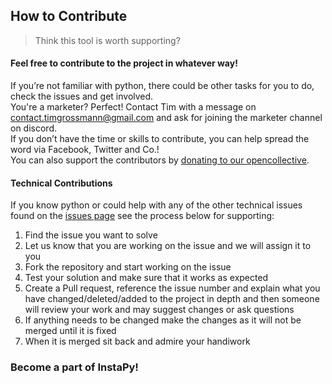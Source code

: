 ## How to Contribute

> Think this tool is worth supporting?

#### Feel free to contribute to the project in whatever way!
If you’re not familiar with python, there could be other tasks for you to do, check the issues and get involved.    
You're a marketer? Perfect! Contact Tim with a message on contact.timgrossmann@gmail.com and ask for joining the marketer channel on discord.   
If you don’t have the time or skills to contribute, you can help spread the word via Facebook, Twitter and Co.!   
You can also support the contributors by [donating to our opencollective](https://opencollective.com/instapy).


#### Technical Contributions
If you know python or could help with any of the other technical issues found on the [issues page](https://github.com/timgrossmann/InstaPy/issues) see the process below for supporting:

1. Find the issue you want to solve
1. Let us know that you are working on the issue and we will assign it to you
1. Fork the repository and start working on the issue
1. Test your solution and make sure that it works as expected
1. Create a Pull request, reference the issue number and explain what you have changed/deleted/added to the project in depth and then someone will review your work and may suggest changes or ask questions
1. If anything needs to be changed make the changes as it will not be merged until it is fixed
1. When it is merged sit back and admire your handiwork  

### Become a part of InstaPy!
